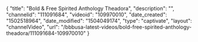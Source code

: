 {
    "title": "Bold &amp; Free Spirited Anthology Theadora",
    "description": "",
    "channelid": "111091684",
    "videoid": "109970010",
    "date_created": "1502518964",
    "date_modified": "1504049174",
    "type": "captivate",
    "layout": "channelVideo",
    "url": "\/bbbusa-latest-videos\/bold-free-spirited-anthology-theadora\/111091684-109970010"
}